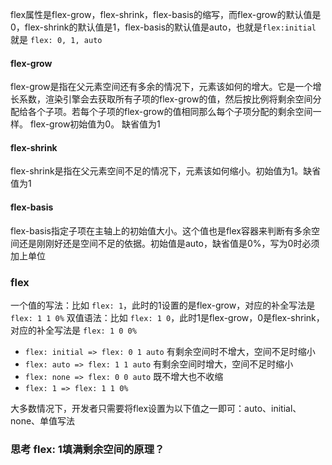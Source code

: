 flex属性是flex-grow，flex-shrink，flex-basis的缩写，而flex-grow的默认值是0，flex-shrink的默认值是1，flex-basis的默认值是auto，也就是`flex:initial` 就是 `flex: 0, 1, auto`

#### flex-grow
flex-grow是指在父元素空间还有多余的情况下，元素该如何的增大。它是一个增长系数，渲染引擎会去获取所有子项的flex-grow的值，然后按比例将剩余空间分配给各个子项。若每个子项的flex-grow的值相同那么每个子项分配的剩余空间一样。
flex-grow初始值为0。 缺省值为1

#### flex-shrink
flex-shrink是指在父元素空间不足的情况下，元素该如何缩小。初始值为1。缺省值为1

#### flex-basis
flex-basis指定子项在主轴上的初始值大小。这个值也是flex容器来判断有多余空间还是刚刚好还是空间不足的依据。初始值是auto，缺省值是0%，写为0时必须加上单位

### flex
一个值的写法：比如 `flex: 1`，此时的1设置的是flex-grow，对应的补全写法是 `flex: 1 1 0%`
双值语法：比如 `flex: 1 0`，此时1是flex-grow，0是flex-shrink，对应的补全写法是 `flex: 1 0 0%`

* `flex: initial => flex: 0 1 auto` 有剩余空间时不增大，空间不足时缩小
* `flex: auto => flex: 1 1 auto` 有剩余空间时增大，空间不足时缩小
* `flex: none => flex: 0 0 auto` 既不增大也不收缩
* `flex: 1 => flex: 1 1 0%`

大多数情况下，开发者只需要将flex设置为以下值之一即可：auto、initial、none、单值写法

### 思考 flex: 1填满剩余空间的原理？